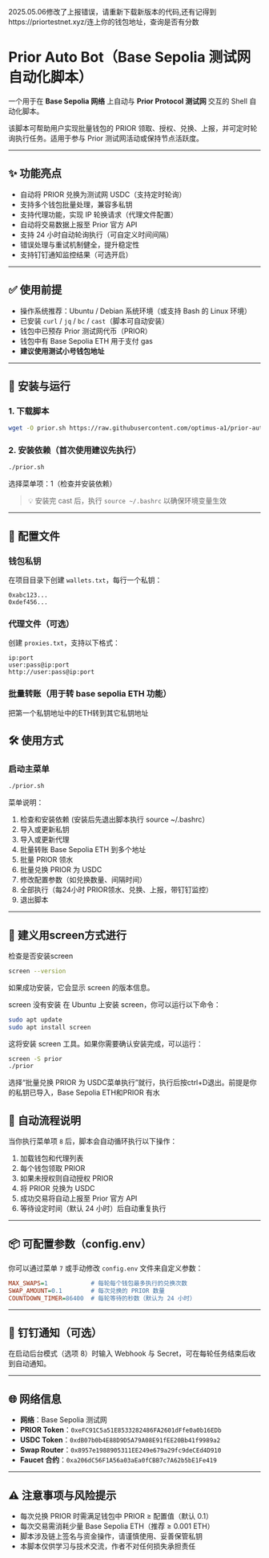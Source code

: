 2025.05.06修改了上报错误，请重新下载新版本的代码,还有记得到https://priortestnet.xyz/连上你的钱包地址，查询是否有分数


# Prior Auto Bot（Base Sepolia 测试网自动化脚本）

一个用于在 **Base Sepolia 网络** 上自动与 **Prior Protocol 测试网** 交互的 Shell 自动化脚本。

该脚本可帮助用户实现批量钱包的 PRIOR 领取、授权、兑换、上报，并可定时轮询执行任务。适用于参与 Prior 测试网活动或保持节点活跃度。

---

## ✨ 功能亮点

- 自动将 PRIOR 兑换为测试网 USDC（支持定时轮询）
- 支持多个钱包批量处理，兼容多私钥
- 支持代理功能，实现 IP 轮换请求（代理文件配置）
- 自动将交易数据上报至 Prior 官方 API
- 支持 24 小时自动轮询执行（可自定义时间间隔）
- 错误处理与重试机制健全，提升稳定性
- 支持钉钉通知监控结果（可选开启）

---

## ✅ 使用前提

- 操作系统推荐：Ubuntu / Debian 系统环境（或支持 Bash 的 Linux 环境）
- 已安装 `curl` / `jq` / `bc` / `cast`（脚本可自动安装）
- 钱包中已预存 Prior 测试网代币（PRIOR）
- 钱包中有 Base Sepolia ETH 用于支付 gas
- **建议使用测试小号钱包地址**

---

## 🚀 安装与运行

### 1. 下载脚本

```bash
wget -O prior.sh https://raw.githubusercontent.com/optimus-a1/prior-auto-bot/main/prior.sh && chmod +x prior.sh && ./prior.sh
```

### 2. 安装依赖（首次使用建议先执行）

```bash
./prior.sh
```
选择菜单项：1（检查并安装依赖）

> 💡 安装完 cast 后，执行 `source ~/.bashrc` 以确保环境变量生效

---

## 🔐 配置文件

### 钱包私钥

在项目目录下创建 `wallets.txt`，每行一个私钥：

```
0xabc123...
0xdef456...
```

### 代理文件（可选）

创建 `proxies.txt`，支持以下格式：

```
ip:port
user:pass@ip:port
http://user:pass@ip:port
```

### 批量转账（用于转 base sepolia ETH 功能）
把第一个私钥地址中的ETH转到其它私钥地址





## 🛠️ 使用方式

### 启动主菜单

```bash
./prior.sh
```

菜单说明：

1. 检查和安装依赖 (安装后先退出脚本执行 source ~/.bashrc）
2. 导入或更新私钥  
3. 导入或更新代理  
4. 批量转账 Base Sepolia ETH 到多个地址  
5. 批量 PRIOR 领水  
6. 批量兑换 PRIOR 为 USDC  
7. 修改配置参数（如兑换数量、间隔时间）  
8. 全部执行（每24小时 PRIOR领水、兑换、上报，带钉钉监控）  
9. 退出脚本


---

## 🧪 建义用screen方式进行

检查是否安装screen
```bash
screen --version
```

如果成功安装，它会显示 screen 的版本信息。


screen 没有安装
在 Ubuntu 上安装 screen，你可以运行以下命令：

```bash
sudo apt update
sudo apt install screen
```

这将安装 screen 工具。如果你需要确认安装完成，可以运行：




```bash
screen -S prior
./prior
```
选择“批量兑换 PRIOR 为 USDC菜单执行”就行，执行后按ctrl+D退出。前提是你的私钥已导入，Base Sepolia ETH和PRIOR 有水


## 🧪 自动流程说明

当你执行菜单项 `8` 后，脚本会自动循环执行以下操作：

1. 加载钱包和代理列表  
2. 每个钱包领取 PRIOR  
3. 如果未授权则自动授权 PRIOR  
4. 将 PRIOR 兑换为 USDC  
5. 成功交易将自动上报至 Prior 官方 API  
6. 等待设定时间（默认 24 小时）后自动重复执行  

---

## 📦 可配置参数（config.env）

你可以通过菜单 `7` 或手动修改 `config.env` 文件来自定义参数：

```ini
MAX_SWAPS=1            # 每轮每个钱包最多执行的兑换次数
SWAP_AMOUNT=0.1        # 每次兑换的 PRIOR 数量
COUNTDOWN_TIMER=86400  # 每轮等待的秒数（默认为 24 小时）
```

---

## 📢 钉钉通知（可选）

在启动后台模式（选项 8）时输入 Webhook 与 Secret，可在每轮任务结束后收到自动通知。

---

## 🌐 网络信息

- **网络**：Base Sepolia 测试网  
- **PRIOR Token**：`0xeFC91C5a51E8533282486FA2601dFfe0a0b16EDb`  
- **USDC Token**：`0xdB07b0b4E88D9D5A79A08E91fEE20Bb41f9989a2`  
- **Swap Router**：`0x8957e1988905311EE249e679a29fc9deCEd4D910`  
- **Faucet 合约**：`0xa206dC56F1A56a03aEa0fCBB7c7A62b5bE1Fe419`

---

## ⚠️ 注意事项与风险提示

- 每次兑换 PRIOR 时需满足钱包中 PRIOR ≥ 配置值（默认 0.1）
- 每次交易需消耗少量 Base Sepolia ETH（推荐 ≥ 0.001 ETH）
- 脚本涉及链上签名与资金操作，请谨慎使用、妥善保管私钥
- 本脚本仅供学习与技术交流，作者不对任何损失承担责任
